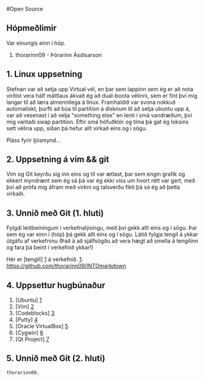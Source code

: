 #Open Source


## Hópmeðlimir	
	
Var einungis einn í hóp.


1. thorarinn09 - Þórarinn Ásdísarson


## 1. Linux uppsetning


Stefnan var að setja upp Virtual vél, en þar sem lappinn sem ég er að nota virðist vera hálf máttlaus ákvað ég að dual-boota vélinni, sem er fínt því mig langar til að læra almennilega á linux.
Framhaldið var svona nokkuð automatískt, þurfti að búa til partition á disknum til að setja ubuntu upp á, var að vesenast í að velja "something else" en lenti í smá vandræðum, því mig vantaði swap partition. Eftir smá höfuðklór og tíma þá gat ég loksins sett vélina upp,  síðan þá hefur allt virkað eins og í sögu.

Pláss fyrir ljósmynd...

## 2. Uppsetning á vim && git


Vim og Git keyrðu sig inn eins og til var ætlast, þar sem engin grafík og ekkert myndrænt sem ég sá þá var ég ekki viss um hvort rétt var gert, með því að prófa mig áfram með virkni og talsverðu fikti þá sá ég að þetta virkaði.


## 3. Unnið með Git (1. hluti)

Fylgdi leiðbeiningum í verkefnalýsingu, með því gekk allt eins og í sögu.
Þar sem ég var einn í (hóp) þá gekk allt eins og í sögu.
Látið fylgja tengil á ykkar útgáfu af verkefninu (Það á að sjálfsögðu að vera hægt að smella á tengilinn og fara þá beint í verkefnið ykkar!)

Hér er [tengill] [1] á verkefnið.
[1]: https://github.com/thorarinn09/INTOmarkdown

## 4. Uppsettur hugbúnaður


1. [Ubuntu] [1]
2. [Vim] [2]
3. [Codeblocks] [3]
4. [Putty] [4]
5. [Oracle VirtualBox] [5] 
6. [Cygwin] [6]
7. [Qt Project] [7]

[1]: http://www.ubuntu.com
[2]: http://www.wim.org
[3]: http://www.codeblocks.org
[4]: http://www.putty.org
[5]: https://www.virtualbox.org/
[6]: http://www.cygwin.com
[7]: http://qt-project.org/

## 5. Unnið með Git (2. hluti)


	thorarinn09.
